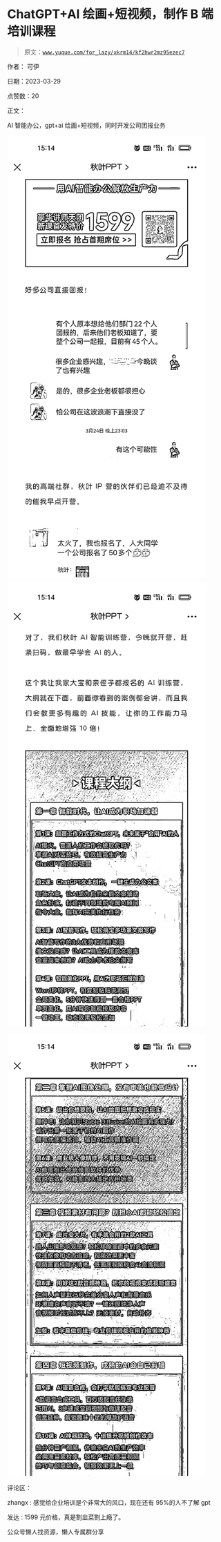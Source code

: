 # ChatGPT+AI 绘画+短视频，制作 B 端培训课程

> 原文：[`www.yuque.com/for_lazy/xkrm14/kf2hwr2mz95ezec7`](https://www.yuque.com/for_lazy/xkrm14/kf2hwr2mz95ezec7)



作者： 可伊



日期：2023-03-29



点赞数：20



正文：



AI 智能办公，gpt+ai 绘画+短视频，同时开发公司团报业务



![](img/8cb22c646cc67421aceb6886dfd78c9d.png)  

![](img/b3475b23168609a1d69d59a484b30d2c.png)  

![](img/a7b9119f4d3490adab95c541537858a4.png)  

评论区：



zhangx : 感觉给企业培训是个非常大的风口，现在还有 95%的人不了解 gpt



发达 : 1599 元价格，真是割韭菜割上瘾了。



公众号懒人找资源，懒人专属群分享

</ne-p></ne-p></ne-p>
